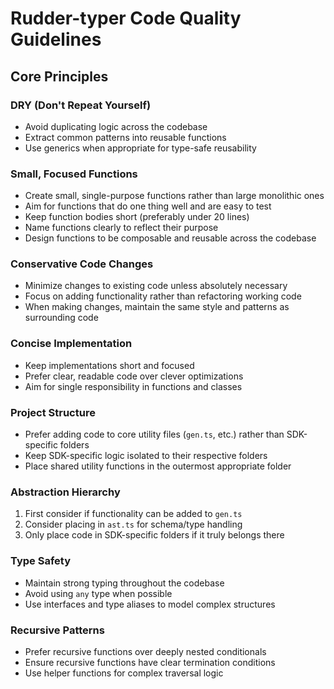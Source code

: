 # Rudder-typer Code Quality Guidelines

## Core Principles

### DRY (Don't Repeat Yourself)

- Avoid duplicating logic across the codebase
- Extract common patterns into reusable functions
- Use generics when appropriate for type-safe reusability

### Small, Focused Functions

- Create small, single-purpose functions rather than large monolithic ones
- Aim for functions that do one thing well and are easy to test
- Keep function bodies short (preferably under 20 lines)
- Name functions clearly to reflect their purpose
- Design functions to be composable and reusable across the codebase

### Conservative Code Changes

- Minimize changes to existing code unless absolutely necessary
- Focus on adding functionality rather than refactoring working code
- When making changes, maintain the same style and patterns as surrounding code

### Concise Implementation

- Keep implementations short and focused
- Prefer clear, readable code over clever optimizations
- Aim for single responsibility in functions and classes

### Project Structure

- Prefer adding code to core utility files (`gen.ts`, etc.) rather than SDK-specific folders
- Keep SDK-specific logic isolated to their respective folders
- Place shared utility functions in the outermost appropriate folder

### Abstraction Hierarchy

1. First consider if functionality can be added to `gen.ts`
2. Consider placing in `ast.ts` for schema/type handling
3. Only place code in SDK-specific folders if it truly belongs there

### Type Safety

- Maintain strong typing throughout the codebase
- Avoid using `any` type when possible
- Use interfaces and type aliases to model complex structures

### Recursive Patterns

- Prefer recursive functions over deeply nested conditionals
- Ensure recursive functions have clear termination conditions
- Use helper functions for complex traversal logic
